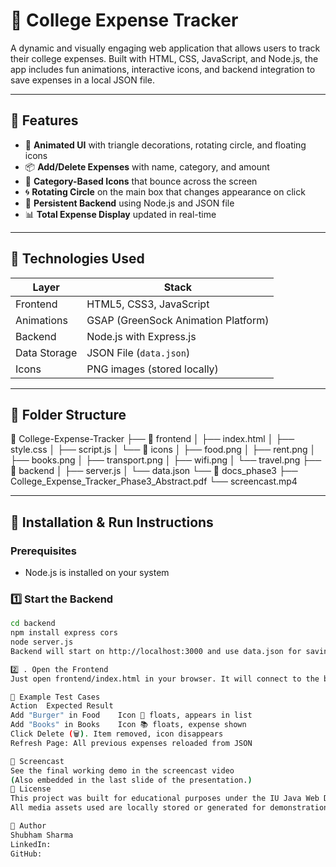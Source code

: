 # 💸 College Expense Tracker

A dynamic and visually engaging web application that allows users to track their college expenses. Built with HTML, CSS, JavaScript, and Node.js, the app includes fun animations, interactive icons, and backend integration to save expenses in a local JSON file.

---

## 🚀 Features

- 🎨 **Animated UI** with triangle decorations, rotating circle, and floating icons
- 📦 **Add/Delete Expenses** with name, category, and amount
- 🍔 **Category-Based Icons** that bounce across the screen
- 🌀 **Rotating Circle** on the main box that changes appearance on click
- 💾 **Persistent Backend** using Node.js and JSON file
- 📊 **Total Expense Display** updated in real-time

---

## 🧰 Technologies Used

| Layer         | Stack                         |
|---------------|-------------------------------|
| Frontend      | HTML5, CSS3, JavaScript       |
| Animations    | GSAP (GreenSock Animation Platform) |
| Backend       | Node.js with Express.js       |
| Data Storage  | JSON File (`data.json`)       |
| Icons         | PNG images (stored locally)   |

---

## 📂 Folder Structure

📁 College-Expense-Tracker
├── 📁 frontend
│ ├── index.html
│ ├── style.css
│ ├── script.js
│ └── 📁 icons
│ ├── food.png
│ ├── rent.png
│ ├── books.png
│ ├── transport.png
│ ├── wifi.png
│ └── travel.png
├── 📁 backend
│ ├── server.js
│ └── data.json
└── 📁 docs_phase3
├── College_Expense_Tracker_Phase3_Abstract.pdf
└── screencast.mp4

---

## 🧪 Installation & Run Instructions

### Prerequisites
- Node.js is installed on your system

### 1️⃣ Start the Backend
```bash
cd backend
npm install express cors
node server.js
Backend will start on http://localhost:3000 and use data.json for saving expenses.

2️⃣ . Open the Frontend
Just open frontend/index.html in your browser. It will connect to the backend automatically via the fetch API.

🧪 Example Test Cases
Action	Expected Result
Add "Burger" in Food	Icon 🍔 floats, appears in list
Add "Books" in Books	Icon 📚 floats, expense shown
Click Delete (🗑️). Item removed, icon disappears
Refresh Page: All previous expenses reloaded from JSON

🎥 Screencast
See the final working demo in the screencast video
(Also embedded in the last slide of the presentation.)
📃 License
This project was built for educational purposes under the IU Java Web Development course.
All media assets used are locally stored or generated for demonstration.

🙋 Author
Shubham Sharma
LinkedIn: 
GitHub:
